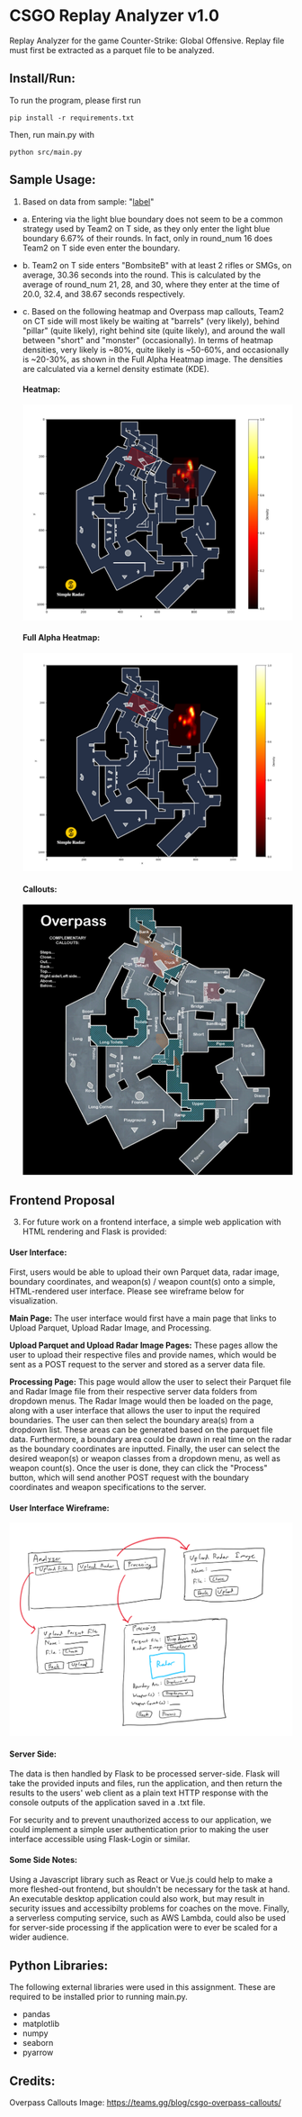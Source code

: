 # CSGO Replay Analyzer v1.0

Replay Analyzer for the game Counter-Strike: Global Offensive. Replay file must first be extracted as a parquet file to be analyzed.

## Install/Run:

To run the program, please first run

```
pip install -r requirements.txt
```

Then, run main.py with

```
python src/main.py
```

## Sample Usage:

1. Based on data from sample: "[label](data/game_state_frame_data.parquet)"

- a. Entering via the light blue boundary does not seem to be a common strategy used by Team2 on T side, as they only enter the light blue boundary 6.67% of their rounds. In fact, only in round_num 16 does Team2 on T side even enter the boundary.
- b. Team2 on T side enters "BombsiteB" with at least 2 rifles or SMGs, on average, 30.36 seconds into the round. This is calculated by the average of round_num 21, 28, and 30, where they enter at the time of 20.0, 32.4, and 38.67 seconds respectively.
- c. Based on the following heatmap and Overpass map callouts, Team2 on CT side will most likely be waiting at "barrels" (very likely), behind "pillar" (quite likely), right behind site (quite likely), and around the wall between "short" and "monster" (occasionally). In terms of heatmap densities, very likely is ~80%, quite likely is ~50-60%, and occasionally is ~20-30%, as shown in the Full Alpha Heatmap image. The densities are calculated via a kernel density estimate (KDE).

    #### Heatmap:
    ![Heatmap2](img/heatmap2.png)
    #### Full Alpha Heatmap:
    ![Heatmap3](img/heatmap3.png)
    #### Callouts:
    ![Callouts](img/overpass_callouts.png)

## Frontend Proposal
3. For future work on a frontend interface, a simple web application with HTML rendering and Flask is provided:

#### User Interface:

First, users would be able to upload their own Parquet data, radar image, boundary coordinates, and weapon(s) / weapon count(s) onto a simple, HTML-rendered user interface. Please see wireframe below for visualization.

**Main Page:** The user interface would first have a main page that links to Upload Parquet, Upload Radar Image, and Processing.

**Upload Parquet and Upload Radar Image Pages:** These pages allow the user to upload their respective files and provide names, which would be sent as a POST request to the server and stored as a server data file. 

**Processing Page:** This page would allow the user to select their Parquet file and Radar Image file from their respective server data folders from dropdown menus. The Radar Image would then be loaded on the page, along with a user interface that allows the user to input the required boundaries. The user can then select the boundary area(s) from a dropdown list. These areas can be generated based on the parquet file data.  Furthermore, a boundary area could be drawn in real time on the radar as the boundary coordinates are inputted. Finally, the user can select the desired weapon(s) or weapon classes from a dropdown menu, as well as weapon count(s). Once the user is done, they can click the "Process" button, which will send another POST request with the boundary coordinates and weapon specifications to the server.

#### User Interface Wireframe:
![Wireframe](img/wireframe.png)

#### Server Side:

The data is then handled by Flask to be processed server-side. Flask will take the provided inputs and files, run the application, and then return the results to the users' web client as a plain text HTTP response with the console outputs of the application saved in a .txt file.

For security and to prevent unauthorized access to our application, we could implement a simple user authentication prior to making the user interface accessible using Flask-Login or similar.

#### Some Side Notes:

Using a Javascript library such as React or Vue.js could help to make a more fleshed-out frontend, but shouldn't be necessary for the task at hand. An executable desktop application could also work, but may result in security issues and accessibilty problems for coaches on the move. Finally, a serverless computing service, such as AWS Lambda, could also be used for server-side processing if the application were to ever be scaled for a wider audience.


## Python Libraries:

The following external libraries were used in this assignment. These are required to be installed prior to running main.py.

+ pandas
+ matplotlib
+ numpy
+ seaborn
+ pyarrow


## Credits:
Overpass Callouts Image: https://teams.gg/blog/csgo-overpass-callouts/